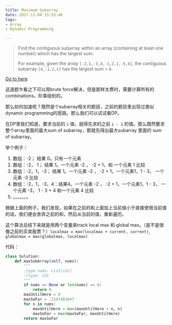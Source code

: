 ```yaml
---
title: Maximum Subarray
date: 2017-11-04 15:53:40
tags:
- Array
- Dynamic Programming

---
```


> Find the contiguous subarray within an array (containing at least one number) which has the largest sum.
>
> For example, given the array `[-2,1,-3,4,-1,2,1,-5,4]`,
> the contiguous subarray `[4,-1,2,1]` has the largest sum = `6`.

[Go to here](https://leetcode.com/problems/maximum-subarray/description/)

这道题乍看之下可以用brute force解决，但是那样太费时，需要计算所有的combinations，阶乘级别的。

那么如何加速呢？既然是个subarray相关的题目，之前的题目里出现过类似dynamic programming的思路。那么我们可以试试看DP。

在DP里我们知道，要求当前的 `i` 值，就得先求的之前 `i - 1` 的值。那么既然要求整个array里面的最大sum of subarray，那就先得出最大subarray 里面的 sum of subarray。

举个例子：

1. 数组：-2； 结果 0。只有一个元素
2. 数组：-2， 1； 结果 1。一个元素 -2 ， -2 + 1，和 一个元素 1 比较
3. 数组：-2，1，-3； 结果 1。一个元素 -2 ， -2 + 1，一个元素1，1 - 3， 一个元素 -3 比较
4. 数组：-2，1，-3，4：结果4。一个元素 -2 ， -2 + 1，一个元素1，1 - 3， 一个元素 -3， 1 - 3 + 4 和一个元素 4 比较
5. 。。。。。。。

根据上面的例子，我们发现，如果在之前的和上面加上当前值小于直接使用当前值的话，我们便会舍弃之前的和，然后从当前的值，重新遍历。

这个算法总结下来就是用两个变量来track local max 和 global max。（是不是很像之前的买卖股票？）`localmax = max(localmax + current, current)`, `globalmax = max(globalmax, localmax)`

代码：

```python
class Solution:
    def maxSubArray(self, nums):
        """
        :type nums: List[int]
        :rtype: int
        """
        if nums == None or len(nums) == 0:
            return 0
        maxUntilHere = 0
        maxSoFar = -2147483647
        for n in nums:
            maxUntilHere = max(maxUntilHere + n, n)
            maxSoFar = max(maxSoFar, maxUntilHere)
        return maxSoFar
```



